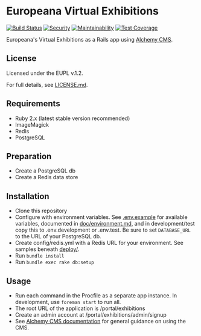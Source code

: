 # Europeana Virtual Exhibitions

[![Build Status](https://travis-ci.org/europeana/europeana-virtual-exhibitions.svg?branch=develop)](https://travis-ci.org/europeana/europeana-virtual-exhibitions) [![Security](https://hakiri.io/github/europeana/europeana-virtual-exhibitions/develop.svg)](https://hakiri.io/github/europeana/europeana-virtual-exhibitions/develop) [![Maintainability](https://api.codeclimate.com/v1/badges/b46fa837092ee9e5e108/maintainability)](https://codeclimate.com/github/europeana/europeana-virtual-exhibitions/maintainability) [![Test Coverage](https://api.codeclimate.com/v1/badges/b46fa837092ee9e5e108/test_coverage)](https://codeclimate.com/github/europeana/europeana-virtual-exhibitions/test_coverage)

Europeana's Virtual Exhibitions as a Rails app using [Alchemy CMS](https://github.com/AlchemyCMS/alchemy_cms).

## License

Licensed under the EUPL v.1.2.

For full details, see [LICENSE.md](LICENSE.md).

## Requirements
* Ruby 2.x (latest stable version recommended)
* ImageMagick
* Redis
* PostgreSQL

## Preparation
* Create a PostgreSQL db
* Create a Redis data store

## Installation
* Clone this repository
* Configure with environment variables. See [.env.example](.env.example) for available variables, documented in [doc/environment.md](doc/environment.md), and in development/test copy this to .env.development or .env.test. Be sure to set `DATABASE_URL` to the URL of your PostgreSQL db.
* Create config/redis.yml with a Redis URL for your environment. See samples beneath [deploy/](deploy/).
* Run `bundle install`
* Run `bundle exec rake db:setup`

## Usage
* Run each command in the Procfile as a separate app instance. In development, use `foreman start` to run all.
* The root URL of the application is /portal/exhibitions
* Create an admin account at /portal/exhibitions/admin/signup
* See [Alchemy CMS documentation](http://guides.alchemy-cms.com/) for general guidance on using the CMS.
